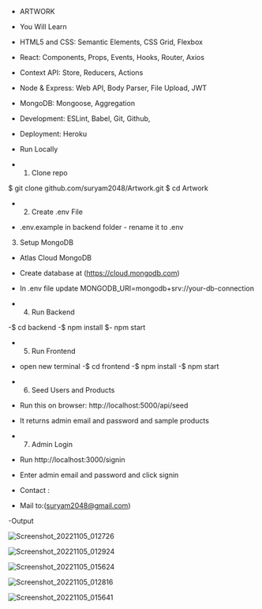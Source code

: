 - ARTWORK

- You Will Learn

- HTML5 and CSS: Semantic Elements, CSS Grid, Flexbox
- React: Components, Props, Events, Hooks, Router, Axios
- Context API: Store, Reducers, Actions
- Node & Express: Web API, Body Parser, File Upload, JWT
- MongoDB: Mongoose, Aggregation
- Development: ESLint, Babel, Git, Github,
- Deployment: Heroku

- Run Locally

- 1. Clone repo

$ git clone github.com/suryam2048/Artwork.git
$ cd Artwork

- 2. Create .env File

- .env.example in backend folder - rename it to .env

 3. Setup MongoDB

- Atlas Cloud MongoDB
- Create database at (https://cloud.mongodb.com)
- In .env file update MONGODB_URI=mongodb+srv://your-db-connection

- 4. Run Backend

-$ cd backend
-$ npm install
$- npm start

- 5. Run Frontend

- open new terminal
-$ cd frontend
-$ npm install
-$ npm start


- 6. Seed Users and Products

- Run this on browser: http://localhost:5000/api/seed
- It returns admin email and password and sample products

- 7. Admin Login

- Run http://localhost:3000/signin
- Enter admin email and password and click signin

- Contact :
- Mail to:(suryam2048@gmail.com)

-Output

![Screenshot_20221105_012726](https://user-images.githubusercontent.com/73601764/200131913-d3769c54-f561-4f10-b213-5efb3c4cf716.png)

![Screenshot_20221105_012924](https://user-images.githubusercontent.com/73601764/200131954-a4f61d15-2101-4368-9ac2-eefbef5a8d7f.png)

![Screenshot_20221105_015624](https://user-images.githubusercontent.com/73601764/200131974-b9209697-b20e-4c14-8518-6653724cb897.png)

![Screenshot_20221105_012816](https://user-images.githubusercontent.com/73601764/200131992-848f397e-8e3d-4185-980e-cac5cc5af5cf.png)

![Screenshot_20221105_015641](https://user-images.githubusercontent.com/73601764/200131998-ba33b62e-7568-451f-9123-b430929ab3e4.png)
